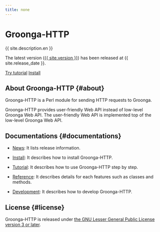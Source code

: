 ```yaml
---
title: none
---
```


<div class="jumbotron">
  <h1>Groonga-HTTP</h1>
  <p>{{ site.description.en }}</p>
  <p>The latest version
     (<a href="news/#version-{{ site.version | replace:".", "-" }}">{{ site.version }}</a>)
     has been released at {{ site.release_date }}.
  </p>
  <p>
    <a href="tutorial/"
       class="btn btn-primary btn-lg"
       role="button">Try tutorial</a>
    <a href="install/"
       class="btn btn-primary btn-lg"
       role="button">Install</a>
  </p>
</div>

## About Groonga-HTTP {#about}

Groonga-HTTP is a Perl module for sending HTTP requests to Groonga.

Groonga-HTTP provides user-friendly Web API instead of low-level Groonga Web API. The user-friendly Web API is implemented top of the low-level Groonga Web API.

## Documentations {#documentations}

  * [News][news]: It lists release information.

  * [Install][install]: It describes how to install Groonga-HTTP.

  * [Tutorial][tutorial]: It describes how to use Groonga-HTTP step by step.

  * [Reference][reference]: It describes details for each features such as classes and methods.

  * [Development][development]: It describes how to develop Groonga-HTTP.

## License {#license}

Groonga-HTTP is released under [the GNU Lesser General Public License version 3 or later][lgpl3.0-license].

[news]:news/

[install]:install/

[tutorial]:tutorial/

[reference]:reference/

[development]:development/

[lgpl3.0-license]:https://opensource.org/licenses/LGPL-3.0
